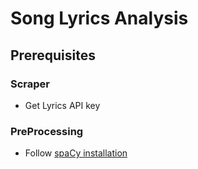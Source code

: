 # Song Lyrics Analysis

## Prerequisites

### Scraper

- Get Lyrics API key

### PreProcessing

- Follow [spaCy installation](https://spacy.io/usage)
